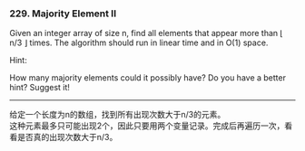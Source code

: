 ### 229. Majority Element II

Given an integer array of size n, find all elements that appear more than ⌊ n/3 ⌋ times. The algorithm should run in linear time and in O(1) space.

Hint:

How many majority elements could it possibly have?
Do you have a better hint? Suggest it!

* * *

给定一个长度为n的数组，找到所有出现次数大于n/3的元素。    
这种元素最多只可能出现2个，因此只要用两个变量记录。完成后再遍历一次，看看是否真的出现次数大于n/3。    


